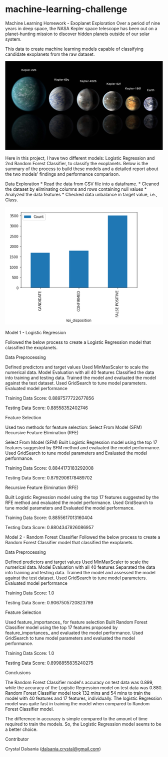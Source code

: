 # machine-learning-challenge

Machine Learning Homework - Exoplanet Exploration
Over a period of nine years in deep space, the NASA Kepler space telescope has been out on a planet-hunting mission to discover hidden planets outside of our solar system.

This data to create machine learning models capable of classifying candidate exoplanets from the raw dataset.

![exoplanets.jpg](Images/exoplanets.jpg)

Here in this project, I have two different models: Logistic Regression and 2nd Random Forest Classifier, to classify the exoplanets. Below is the summary of the process to build these models and a detailed report about the two models' findings and performance comparison.

Data Exploration
    * Read the data from CSV file into a dataframe.
    * Cleaned the dataset by eliminating columns and rows containing null values
    * Analyzed the data features
    * Checked data unbalance in target value, i.e., Class.

![koidisposition.jpg](Images/koidisposition.jpg)

Model 1 - Logistic Regression

Followed the below process to create a Logistic Regression model that classified the exoplanets.

Data Preprocessing

Defined predictors and target values
Used MinMaxScaler to scale the numerical data.
Model Evaluation with all 40 features
Classified the data into training and testing data.
Trained the model and evaluated the model against the test dataset.
Used GridSearch to tune model parameters.
Evaluated model performance

Training Data Score: 0.8897577722677856

Testing Data Score: 0.88558352402746

Feature Selection

Used two methods for feature selection:
Select From Model (SFM)
Recursive Feature Elimination (RFE)

Select From Model (SFM)
Built Logistic Regression model using the top 17 features suggested by SFM method and evaluated the model performance.
Used GridSearch to tune model parameters and Evaluated the model performance.

Training Data Score: 0.8844173183292008

Testing Data Score: 0.8792906178489702

Recursive Feature Elimination (RFE)

Built Logistic Regression model using the top 17 features suggested by the RFE method and evaluated the model performance.
Used GridSearch to tune model parameters and Evaluated the model performance.

Training Data Score: 0.8855617013160404

Testing Data Score: 0.8804347826086957

Model 2 - Random Forest Classifier
Followed the below process to create a Random Forest Classifier model that classified the exoplanets.

Data Preprocessing

Defined predictors and target values
Used MinMaxScaler to scale the numerical data.
Model Evaluation with all 40 features
Separated the data into training and testing data.
Trained the model and assessed the model against the test dataset.
Used GridSearch to tune model parameters.
Evaluated model performance

Training Data Score: 1.0

Testing Data Score: 0.9067505720823799

Feature Selection

Used feature_importances_ for feature selection
Built Random Forest Classifier model using the top 17 features proposed by feature_importances_ and evaluated the model performance.
Used GridSearch to tune model parameters and evaluated the model performance.

Training Data Score: 1.0

Testing Data Score: 0.8998855835240275

Conclusions

The Random Forest Classifier model's accuracy on test data was 0.899, while the accuracy of the Logistic Regression model on test data was 0.880.
Random Forest Classifier model took 132 mins and 54 mins to train the model with 40 features and 17 features, individually. The logistic Regression model was quite fast in training the model when compared to Random Forest Classifier model.

The difference in accuracy is simple compared to the amount of time required to train the models. So, the Logistic Regression model seems to be a better choice.


Contributor

Crystal Dalsania (dalsania.crystal@gmail.com)